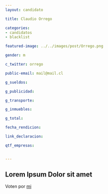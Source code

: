 ```yaml
---
layout: candidato

title: Claudio Orrego

categories: 
- candidatos
- blacklist

featured-image: ../../images/post/Orrego.png

gender: m

c_twitter: orrego

public-email: mail@mail.cl

g_sueldos:

g_publicidad:

g_transporte:

g_inmuebles:

g_total:

fecha_rendicion:

link_declaracion:

qtf_empresas:


---
```

Lorem Ipsum Dolor sit amet
---

Voten por [mi][left]

[left]: https://candideit.org
